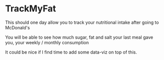 # TrackMyFat

This should one day allow you to track your nutritional intake after going to McDonald's 

You will be able to see how much sugar, fat and salt your last meal gave you, your weekly / monthly consumption

It could be nice if I find time to add some data-viz on top of this.
